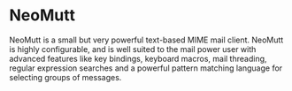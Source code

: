 # NeoMutt

NeoMutt is a small but very powerful text-based MIME mail client.
NeoMutt is highly configurable, and is well suited to the mail power user with advanced features like key bindings, keyboard macros, mail threading, regular expression searches and a powerful pattern matching language for selecting groups of messages.